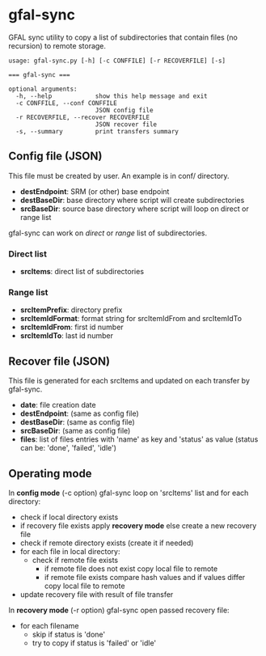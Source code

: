 # gfal-sync
GFAL sync utility to copy a list of subdirectories that contain files (no recursion) to remote storage.

```
usage: gfal-sync.py [-h] [-c CONFFILE] [-r RECOVERFILE] [-s]

=== gfal-sync ===

optional arguments:
  -h, --help            show this help message and exit
  -c CONFFILE, --conf CONFFILE
                        JSON config file
  -r RECOVERFILE, --recover RECOVERFILE
                        JSON recover file
  -s, --summary         print transfers summary
```

## Config file (JSON)

This file must be created by user. An example is in conf/ directory.

- **destEndpoint**: SRM (or other) base endpoint
- **destBaseDir**: base directory where script will create subdirectories
- **srcBaseDir**: source base directory where script will loop on direct or range list

gfal-sync can work on _direct_ or _range_ list of subdirectories.

### Direct list

- **srcItems**: direct list of subdirectories

### Range list

- **srcItemPrefix**: directory prefix
- **srcItemIdFormat**: format string for srcItemIdFrom and srcItemIdTo
- **srcItemIdFrom**: first id number
- **srcItemIdTo**: last id number

## Recover file (JSON)

This file is generated for each srcItems and updated on each transfer by gfal-sync.

- **date**: file creation date
- **destEndpoint**: (same as config file)
- **destBaseDir**: (same as config file)
- **srcBaseDir**: (same as config file)
- **files**: list of files entries with 'name' as key and 'status' as value
(status can be: 'done', 'failed', 'idle')

## Operating mode

In **config mode** (-c option) gfal-sync loop on 'srcItems' list and for each directory:
- check if local directory exists
- if recovery file exists apply **recovery mode** else create a new recovery file
- check if remote directory exists (create it if needed)
- for each file in local directory:
    - check if remote file exists
        - if remote file does not exist copy local file to remote
        - if remote file exists compare hash values and if values differ copy local file to remote
- update recovery file with result of file transfer

In **recovery mode** (-r option) gfal-sync open passed recovery file:
- for each filename
    - skip if status is 'done'
    - try to copy if status is 'failed' or 'idle'




